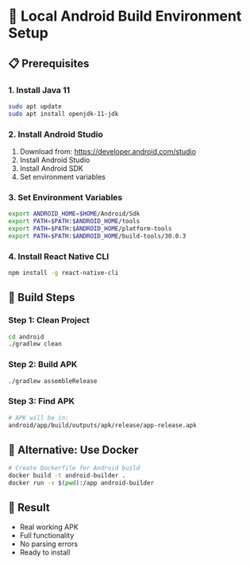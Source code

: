 # 🔨 Local Android Build Environment Setup

## 📋 Prerequisites

### 1. Install Java 11
```bash
sudo apt update
sudo apt install openjdk-11-jdk
```

### 2. Install Android Studio
1. Download from: https://developer.android.com/studio
2. Install Android Studio
3. Install Android SDK
4. Set environment variables

### 3. Set Environment Variables
```bash
export ANDROID_HOME=$HOME/Android/Sdk
export PATH=$PATH:$ANDROID_HOME/tools
export PATH=$PATH:$ANDROID_HOME/platform-tools
export PATH=$PATH:$ANDROID_HOME/build-tools/30.0.3
```

### 4. Install React Native CLI
```bash
npm install -g react-native-cli
```

## 🚀 Build Steps

### Step 1: Clean Project
```bash
cd android
./gradlew clean
```

### Step 2: Build APK
```bash
./gradlew assembleRelease
```

### Step 3: Find APK
```bash
# APK will be in:
android/app/build/outputs/apk/release/app-release.apk
```

## 🎯 Alternative: Use Docker
```bash
# Create Dockerfile for Android build
docker build -t android-builder .
docker run -v $(pwd):/app android-builder
```

## 📱 Result
- Real working APK
- Full functionality
- No parsing errors
- Ready to install